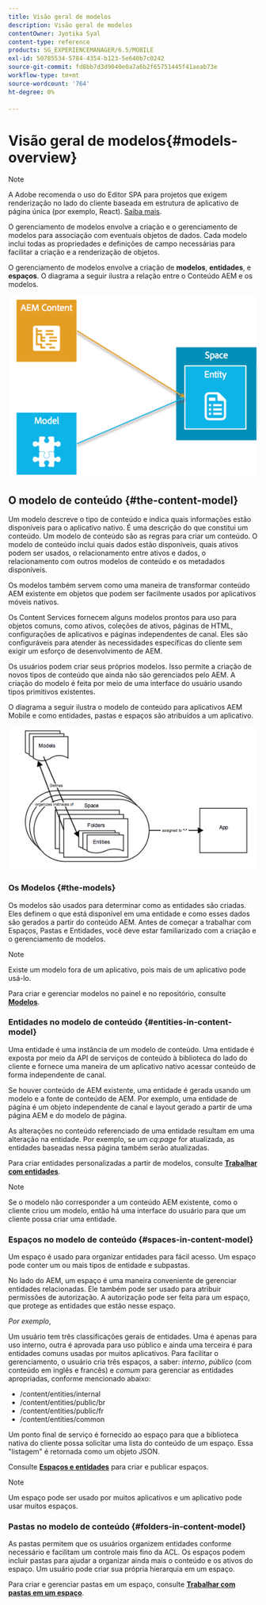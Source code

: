 ```yaml
---
title: Visão geral de modelos
description: Visão geral de modelos
contentOwner: Jyotika Syal
content-type: reference
products: SG_EXPERIENCEMANAGER/6.5/MOBILE
exl-id: 50785534-5784-4354-b123-5e640b7c0242
source-git-commit: fd8bb7d3d9040e0a7a6b2f65751445f41aeab73e
workflow-type: tm+mt
source-wordcount: '764'
ht-degree: 0%

---
```


# Visão geral de modelos{#models-overview}

>[!NOTE]
>
>A Adobe recomenda o uso do Editor SPA para projetos que exigem renderização no lado do cliente baseada em estrutura de aplicativo de página única (por exemplo, React). [Saiba mais](/help/sites-developing/spa-overview.md).

O gerenciamento de modelos envolve a criação e o gerenciamento de modelos para associação com eventuais objetos de dados. Cada modelo inclui todas as propriedades e definições de campo necessárias para facilitar a criação e a renderização de objetos.

O gerenciamento de modelos envolve a criação de **modelos**, **entidades**, e **espaços**. O diagrama a seguir ilustra a relação entre o Conteúdo AEM e os modelos.

![chlimage_1-81](assets/chlimage_1-81.png)

## O modelo de conteúdo {#the-content-model}

Um modelo descreve o tipo de conteúdo e indica quais informações estão disponíveis para o aplicativo nativo. É uma descrição do que constitui um conteúdo. Um modelo de conteúdo são as regras para criar um conteúdo. O modelo de conteúdo inclui quais dados estão disponíveis, quais ativos podem ser usados, o relacionamento entre ativos e dados, o relacionamento com outros modelos de conteúdo e os metadados disponíveis.

Os modelos também servem como uma maneira de transformar conteúdo AEM existente em objetos que podem ser facilmente usados por aplicativos móveis nativos.

Os Content Services fornecem alguns modelos prontos para uso para objetos comuns, como ativos, coleções de ativos, páginas de HTML, configurações de aplicativos e páginas independentes de canal. Eles são configuráveis para atender às necessidades específicas do cliente sem exigir um esforço de desenvolvimento de AEM.

Os usuários podem criar seus próprios modelos. Isso permite a criação de novos tipos de conteúdo que ainda não são gerenciados pelo AEM. A criação do modelo é feita por meio de uma interface do usuário usando tipos primitivos existentes.

O diagrama a seguir ilustra o modelo de conteúdo para aplicativos AEM Mobile e como entidades, pastas e espaços são atribuídos a um aplicativo.

![chlimage_1-82](assets/chlimage_1-82.png)

### Os Modelos {#the-models}

Os modelos são usados para determinar como as entidades são criadas. Eles definem o que está disponível em uma entidade e como esses dados são gerados a partir do conteúdo AEM. Antes de começar a trabalhar com Espaços, Pastas e Entidades, você deve estar familiarizado com a criação e o gerenciamento de modelos.

>[!NOTE]
>
>Existe um modelo fora de um aplicativo, pois mais de um aplicativo pode usá-lo.
>

Para criar e gerenciar modelos no painel e no repositório, consulte **[Modelos](/help/mobile/administer-mobile-apps.md)**.

### Entidades no modelo de conteúdo {#entities-in-content-model}

Uma entidade é uma instância de um modelo de conteúdo. Uma entidade é exposta por meio da API de serviços de conteúdo à biblioteca do lado do cliente e fornece uma maneira de um aplicativo nativo acessar conteúdo de forma independente de canal.

Se houver conteúdo de AEM existente, uma entidade é gerada usando um modelo e a fonte de conteúdo de AEM. Por exemplo, uma entidade de página é um objeto independente de canal e layout gerado a partir de uma página AEM e do modelo de página.

As alterações no conteúdo referenciado de uma entidade resultam em uma alteração na entidade. Por exemplo, se um *cq:page* for atualizada, as entidades baseadas nessa página também serão atualizadas.

Para criar entidades personalizadas a partir de modelos, consulte **[Trabalhar com entidades](/help/mobile/spaces-and-entities.md)**.

>[!NOTE]
>
>Se o modelo não corresponder a um conteúdo AEM existente, como o cliente criou um modelo, então há uma interface do usuário para que um cliente possa criar uma entidade.
>

### Espaços no modelo de conteúdo {#spaces-in-content-model}

Um espaço é usado para organizar entidades para fácil acesso. Um espaço pode conter um ou mais tipos de entidade e subpastas.

No lado do AEM, um espaço é uma maneira conveniente de gerenciar entidades relacionadas. Ele também pode ser usado para atribuir permissões de autorização. A autorização pode ser feita para um espaço, que protege as entidades que estão nesse espaço.

*Por exemplo*,

Um usuário tem três classificações gerais de entidades. Uma é apenas para uso interno, outra é aprovada para uso público e ainda uma terceira é para entidades comuns usadas por muitos aplicativos. Para facilitar o gerenciamento, o usuário cria três espaços, a saber: *interno*, *público* (com conteúdo em inglês e francês) e *comum* para gerenciar as entidades apropriadas, conforme mencionado abaixo:

* /content/entities/internal
* /content/entities/public/br
* /content/entities/public/fr
* /content/entities/common

Um ponto final de serviço é fornecido ao espaço para que a biblioteca nativa do cliente possa solicitar uma lista do conteúdo de um espaço. Essa &quot;listagem&quot; é retornada como um objeto JSON.

Consulte **[Espaços e entidades](/help/mobile/spaces-and-entities.md)** para criar e publicar espaços.

>[!NOTE]
>
>Um espaço pode ser usado por muitos aplicativos e um aplicativo pode usar muitos espaços.

### Pastas no modelo de conteúdo {#folders-in-content-model}

As pastas permitem que os usuários organizem entidades conforme necessário e facilitam um controle mais fino da ACL. Os espaços podem incluir pastas para ajudar a organizar ainda mais o conteúdo e os ativos do espaço. Um usuário pode criar sua própria hierarquia em um espaço.

Para criar e gerenciar pastas em um espaço, consulte **[Trabalhar com pastas em um espaço](/help/mobile/spaces-and-entities.md)**.
